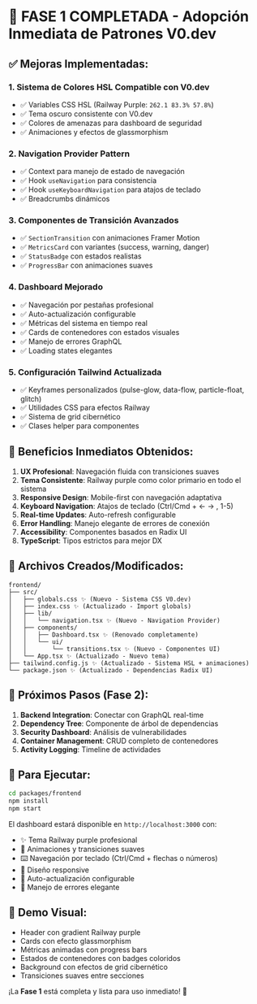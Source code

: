 # 🎉 **FASE 1 COMPLETADA - Adopción Inmediata de Patrones V0.dev**

## ✅ **Mejoras Implementadas:**

### **1. Sistema de Colores HSL Compatible con V0.dev**

- ✅ Variables CSS HSL (Railway Purple: `262.1 83.3% 57.8%`)
- ✅ Tema oscuro consistente con V0.dev
- ✅ Colores de amenazas para dashboard de seguridad
- ✅ Animaciones y efectos de glassmorphism

### **2. Navigation Provider Pattern**

- ✅ Context para manejo de estado de navegación
- ✅ Hook `useNavigation` para consistencia
- ✅ Hook `useKeyboardNavigation` para atajos de teclado
- ✅ Breadcrumbs dinámicos

### **3. Componentes de Transición Avanzados**

- ✅ `SectionTransition` con animaciones Framer Motion
- ✅ `MetricsCard` con variantes (success, warning, danger)
- ✅ `StatusBadge` con estados realistas
- ✅ `ProgressBar` con animaciones suaves

### **4. Dashboard Mejorado**

- ✅ Navegación por pestañas profesional
- ✅ Auto-actualización configurable
- ✅ Métricas del sistema en tiempo real
- ✅ Cards de contenedores con estados visuales
- ✅ Manejo de errores GraphQL
- ✅ Loading states elegantes

### **5. Configuración Tailwind Actualizada**

- ✅ Keyframes personalizados (pulse-glow, data-flow, particle-float, glitch)
- ✅ Utilidades CSS para efectos Railway
- ✅ Sistema de grid cibernético
- ✅ Clases helper para componentes

## 🚀 **Beneficios Inmediatos Obtenidos:**

1. **UX Profesional**: Navegación fluida con transiciones suaves
2. **Tema Consistente**: Railway purple como color primario en todo el sistema
3. **Responsive Design**: Mobile-first con navegación adaptativa
4. **Keyboard Navigation**: Atajos de teclado (Ctrl/Cmd + ← → , 1-5)
5. **Real-time Updates**: Auto-refresh configurable
6. **Error Handling**: Manejo elegante de errores de conexión
7. **Accessibility**: Componentes basados en Radix UI
8. **TypeScript**: Tipos estrictos para mejor DX

## 📁 **Archivos Creados/Modificados:**

```text
frontend/
├── src/
│   ├── globals.css ✨ (Nuevo - Sistema CSS V0.dev)
│   ├── index.css ✨ (Actualizado - Import globals)
│   ├── lib/
│   │   └── navigation.tsx ✨ (Nuevo - Navigation Provider)
│   ├── components/
│   │   ├── Dashboard.tsx ✨ (Renovado completamente)
│   │   └── ui/
│   │       └── transitions.tsx ✨ (Nuevo - Componentes UI)
│   └── App.tsx ✨ (Actualizado - Nuevo tema)
├── tailwind.config.js ✨ (Actualizado - Sistema HSL + animaciones)
└── package.json ✨ (Actualizado - Dependencias Radix UI)
```

## 🎯 **Próximos Pasos (Fase 2):**

1. **Backend Integration**: Conectar con GraphQL real-time
2. **Dependency Tree**: Componente de árbol de dependencias
3. **Security Dashboard**: Análisis de vulnerabilidades
4. **Container Management**: CRUD completo de contenedores
5. **Activity Logging**: Timeline de actividades

## 🔧 **Para Ejecutar:**

```bash
cd packages/frontend
npm install
npm start
```

El dashboard estará disponible en `http://localhost:3000` con:

- ✨ Tema Railway purple profesional
- 🎨 Animaciones y transiciones suaves
- ⌨️ Navegación por teclado (Ctrl/Cmd + flechas o números)
- 📱 Diseño responsive
- 🔄 Auto-actualización configurable
- 🚨 Manejo de errores elegante

## 🎨 **Demo Visual:**

- Header con gradient Railway purple
- Cards con efecto glassmorphism
- Métricas animadas con progress bars
- Estados de contenedores con badges coloridos
- Background con efectos de grid cibernético
- Transiciones suaves entre secciones

¡La **Fase 1** está completa y lista para uso inmediato! 🚀
